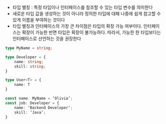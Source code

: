 
- 타입 별칭 : 특정 타입이나 인터페이스를 참조할 수 있는 타입 변수를 의미한다
- 새로운 타입 값을 생성하는 것이 아니라 정의한 타입에 대해 나중에 쉽게 참고할 수 있게 이름을 부여하는 것이다
- 타입 별칭과 인터페이스의 가장 큰 차이점은 타입의 확장 가능 여부이다. 인터페이스는 확장이 가능한 반면 타입은 확장이 불가능하다. 따라서, 가능한 한 타입보다는 인터페이스로 선언하는 것을 권장한다

```typescript
type MyName = string;

type Developer = {
	name: string;
	skill: string;
}

type User<T> = {
	name: T
}

const name: MyName = ‘Olivia’;
const job: Developer = {
	name: ‘Backend Developer’;
	skill: ’Java’;
}

```